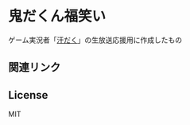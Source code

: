 # 鬼だくん福笑い

ゲーム実況者「[汗だく](http://com.nicovideo.jp/community/co17194)」の生放送応援用に作成したもの

## 関連リンク

## License

MIT

